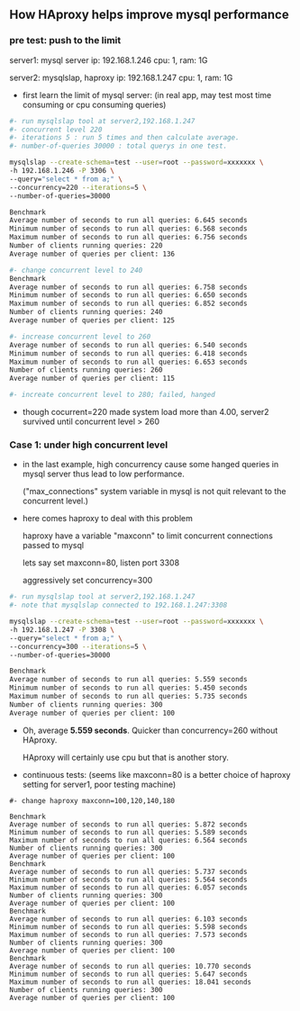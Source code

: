 ## How HAproxy helps improve mysql performance

### pre test: push to the limit

server1: mysql server
ip: 192.168.1.246
cpu: 1, ram: 1G

server2: mysqlslap, haproxy
ip: 192.168.1.247
cpu: 1, ram: 1G

* first learn the limit of mysql server: (in real app, may test most time consuming or cpu consuming queries)

```bash
#- run mysqlslap tool at server2,192.168.1.247
#- concurrent level 220
#- iterations 5 : run 5 times and then calculate average.
#- number-of-queries 30000 : total querys in one test.

mysqlslap --create-schema=test --user=root --password=xxxxxxx \
-h 192.168.1.246 -P 3306 \
--query="select * from a;" \
--concurrency=220 --iterations=5 \
--number-of-queries=30000 

Benchmark
Average number of seconds to run all queries: 6.645 seconds
Minimum number of seconds to run all queries: 6.568 seconds
Maximum number of seconds to run all queries: 6.756 seconds
Number of clients running queries: 220
Average number of queries per client: 136

#- change concurrent level to 240
Benchmark
Average number of seconds to run all queries: 6.758 seconds
Minimum number of seconds to run all queries: 6.650 seconds
Maximum number of seconds to run all queries: 6.852 seconds
Number of clients running queries: 240
Average number of queries per client: 125

#- increase concurrent level to 260
Average number of seconds to run all queries: 6.540 seconds
Minimum number of seconds to run all queries: 6.418 seconds
Maximum number of seconds to run all queries: 6.653 seconds
Number of clients running queries: 260
Average number of queries per client: 115

#- increate concurrent level to 280; failed, hanged
```

* though cocurrent=220 made system load more than 4.00, server2 survived until concurrent level > 260

### Case 1: under high concurrent level

* in the last example, high concurrency cause some hanged queries in mysql server thus lead to low performance.

  ("max_connections" system variable in mysql is not quit relevant to the concurrent level.)

* here comes haproxy to deal with this problem

  haproxy have a variable "maxconn" to limit concurrent connections passed to mysql

  lets say set maxconn=80, listen port 3308

  aggressively set concurrency=300

```bash
#- run mysqlslap tool at server2,192.168.1.247
#- note that mysqlslap connected to 192.168.1.247:3308

mysqlslap --create-schema=test --user=root --password=xxxxxxx \
-h 192.168.1.247 -P 3308 \
--query="select * from a;" \
--concurrency=300 --iterations=5 \
--number-of-queries=30000 

Benchmark
Average number of seconds to run all queries: 5.559 seconds
Minimum number of seconds to run all queries: 5.450 seconds
Maximum number of seconds to run all queries: 5.735 seconds
Number of clients running queries: 300
Average number of queries per client: 100
```

* Oh, average **5.559 seconds**. Quicker than concurrency=260 without HAproxy.

  HAproxy will certainly use cpu but that is another story.


* continuous tests: (seems like maxconn=80 is a better choice of haproxy setting for server1, poor testing machine)

```
#- change haproxy maxconn=100,120,140,180

Benchmark
Average number of seconds to run all queries: 5.872 seconds
Minimum number of seconds to run all queries: 5.589 seconds
Maximum number of seconds to run all queries: 6.564 seconds
Number of clients running queries: 300
Average number of queries per client: 100
Benchmark
Average number of seconds to run all queries: 5.737 seconds
Minimum number of seconds to run all queries: 5.564 seconds
Maximum number of seconds to run all queries: 6.057 seconds
Number of clients running queries: 300
Average number of queries per client: 100
Benchmark
Average number of seconds to run all queries: 6.103 seconds
Minimum number of seconds to run all queries: 5.598 seconds
Maximum number of seconds to run all queries: 7.573 seconds
Number of clients running queries: 300
Average number of queries per client: 100
Benchmark
Average number of seconds to run all queries: 10.770 seconds
Minimum number of seconds to run all queries: 5.647 seconds
Maximum number of seconds to run all queries: 18.041 seconds
Number of clients running queries: 300
Average number of queries per client: 100
```



